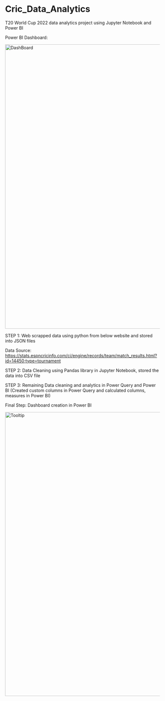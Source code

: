 # Cric_Data_Analytics
T20 World Cup 2022 data analytics project using Jupyter Notebook and Power BI

Power BI Dashboard:

<img width="924" alt="DashBoard" src="https://user-images.githubusercontent.com/118220804/216392568-fade75f0-a8e4-4702-9e5a-2863514d0e98.png">

STEP 1: Web scrapped data using python from below website and stored into JSON files

Data Source: https://stats.espncricinfo.com/ci/engine/records/team/match_results.html?id=14450;type=tournament

STEP 2: Data Cleaning using Pandas library in Jupyter Notebook, stored the data into CSV file

STEP 3: Remaining Data cleaning and analytics in Power Query and Power BI (Created custom columns in Power Query and calculated columns, measures in Power BI)

Final Step: Dashboard creation in Power BI

<img width="923" alt="Tooltip" src="https://user-images.githubusercontent.com/118220804/216394397-b6b3c179-88a6-4b1f-8dee-360038962edb.png">

